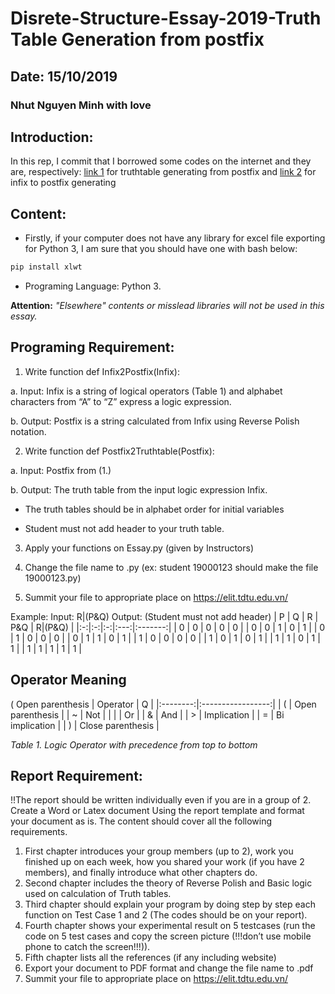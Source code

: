 # Disrete-Structure-Essay-2019-Truth Table Generation from postfix
## Date: 15/10/2019
### Nhut Nguyen Minh with love
## Introduction: 
In this rep, I commit that I borrowed some codes on the internet and they are, respectively: [link 1](https://github.com/benjameep/truth-table/blob/master/README.md) for truthtable generating from postfix and [link 2](https://rextester.com/VGJZ53355) for infix to postfix generating 

## Content:
- Firstly, if your computer does not have any library for excel file exporting for Python 3, I am sure that you should have one with bash below:
```bash
pip install xlwt
```
- Programing Language: Python 3.

**Attention:** *"Elsewhere" contents or misslead libraries will not be used in this essay.* 

## Programing Requirement:
1. Write function def Infix2Postfix(Infix):

a. Input: Infix is a string of logical operators (Table 1) and alphabet characters
from “A” to “Z” express a logic expression.

b. Output: Postfix is a string calculated from Infix using Reverse Polish notation.

2. Write function def Postfix2Truthtable(Postfix):

a. Input: Postfix from (1.)

b. Output: The truth table from the input logic expression Infix.

* The truth tables should be in alphabet order for initial variables

* Student must not add header to your truth table.

3. Apply your functions on Essay.py (given by Instructors)

4. Change the file name to <StudentID>.py (ex: student 19000123 should make the file
19000123.py)
 
5. Summit your file to appropriate place on https://elit.tdtu.edu.vn/

Example:
Input: R|(P&Q)
Output: (Student must not add header)
 | P | Q | R | P&Q | R|(P&Q) |
|:-:|:-:|:-:|:---:|:-------:|
| 0 | 0 | 0 |  0  |    0    |
| 0 | 0 | 1 |  0  |    1    |
| 0 | 1 | 0 |  0  |    0    |
| 0 | 1 | 1 |  0  |    1    |
| 1 | 0 | 0 |  0  |    0    |
| 1 | 0 | 1 |  0  |    1    |
| 1 | 1 | 0 |  1  |    1    |
| 1 | 1 | 1 |  1  |    1    |

## Operator Meaning
( Open parenthesis
| Operator |         Q         |
|:--------:|:-----------------:|
|     (    |  Open parenthesis |
|     ~    |         Not       |
|     |    |         Or        |
|     &    |        And        |
|     >    |    Implication    |
|     =    |   Bi implication  |
|     )    | Close parenthesis |

*Table 1. Logic Operator with precedence from top to bottom*

## Report Requirement:
!!The report should be written individually even if you are in a group of 2.
Create a Word or Latex document Using the report template and format your document
as is. The content should cover all the following requirements.
1. First chapter introduces your group members (up to 2), work you finished up on each
week, how you shared your work (if you have 2 members), and finally introduce what
other chapters do.
2. Second chapter includes the theory of Reverse Polish and Basic logic used on
calculation of Truth tables.
3. Third chapter should explain your program by doing step by step each function on Test
Case 1 and 2 (The codes should be on your report).
4. Fourth chapter shows your experimental result on 5 testcases (run the code on 5 test
cases and copy the screen picture (!!!don’t use mobile phone to catch the screen!!!)).
5. Fifth chapter lists all the references (if any including website)
6. Export your document to PDF format and change the file name to <StudentID>.pdf
7. Summit your file to appropriate place on https://elit.tdtu.edu.vn/
